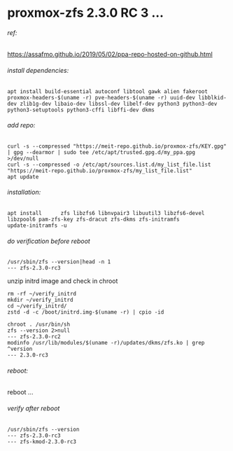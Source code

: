 ﻿# proxmox-zfs 2.3.0 RC 3 ...

###### ref:

https://assafmo.github.io/2019/05/02/ppa-repo-hosted-on-github.html

###### install dependencies:
```commandline
apt install build-essential autoconf libtool gawk alien fakeroot proxmox-headers-$(uname -r) pve-headers-$(uname -r) uuid-dev libblkid-dev zlib1g-dev libaio-dev libssl-dev libelf-dev python3 python3-dev python3-setuptools python3-cffi libffi-dev dkms
```

###### add repo:

```commandline
curl -s --compressed "https://meit-repo.github.io/proxmox-zfs/KEY.gpg" | gpg --dearmor | sudo tee /etc/apt/trusted.gpg.d/my_ppa.gpg >/dev/null
curl -s --compressed -o /etc/apt/sources.list.d/my_list_file.list "https://meit-repo.github.io/proxmox-zfs/my_list_file.list"
apt update
```

###### installation:
```commandline
apt install      zfs libzfs6 libnvpair3 libuutil3 libzfs6-devel libzpool6 pam-zfs-key zfs-dracut zfs-dkms zfs-initramfs
update-initramfs -u
```

###### do verification before reboot
```commandline
/usr/sbin/zfs --version|head -n 1
--- zfs-2.3.0-rc3                                          
```

unzip initrd image and check in chroot
```commandline
rm -rf ~/verify_initrd
mkdir ~/verify_initrd
cd ~/verify_initrd/  
zstd -d -c /boot/initrd.img-$(uname -r) | cpio -id

chroot . /usr/bin/sh
zfs --version 2>null
--- zfs-2.3.0-rc2
modinfo /usr/lib/modules/$(uname -r)/updates/dkms/zfs.ko | grep ^version
--- 2.3.0-rc3
```

###### reboot:
reboot ...


###### verify after reboot
```commandline
/usr/sbin/zfs --version
--- zfs-2.3.0-rc3                               
--- zfs-kmod-2.3.0-rc3                          
```








